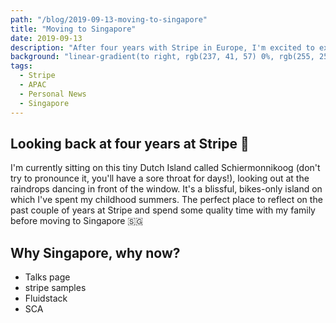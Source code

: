 ```yaml
---
path: "/blog/2019-09-13-moving-to-singapore"
title: "Moving to Singapore"
date: 2019-09-13
description: "After four years with Stripe in Europe, I'm excited to explore and learn all about Southeast Asia."
background: "linear-gradient(to right, rgb(237, 41, 57) 0%, rgb(255, 255, 255) 150%)"
tags:
  - Stripe
  - APAC
  - Personal News
  - Singapore
---
```


## Looking back at four years at Stripe 🥳

I'm currently sitting on this tiny Dutch Island called Schiermonnikoog (don't try to pronounce it, you'll have a sore throat for days!), looking out at the raindrops dancing in front of the window. It's a blissful, bikes-only island on which I've spent my childhood summers. The perfect place to reflect on the past couple of years at Stripe and spend some quality time with my family before moving to Singapore 🇸🇬

## Why Singapore, why now?

- Talks page
- stripe samples
- Fluidstack
- SCA
